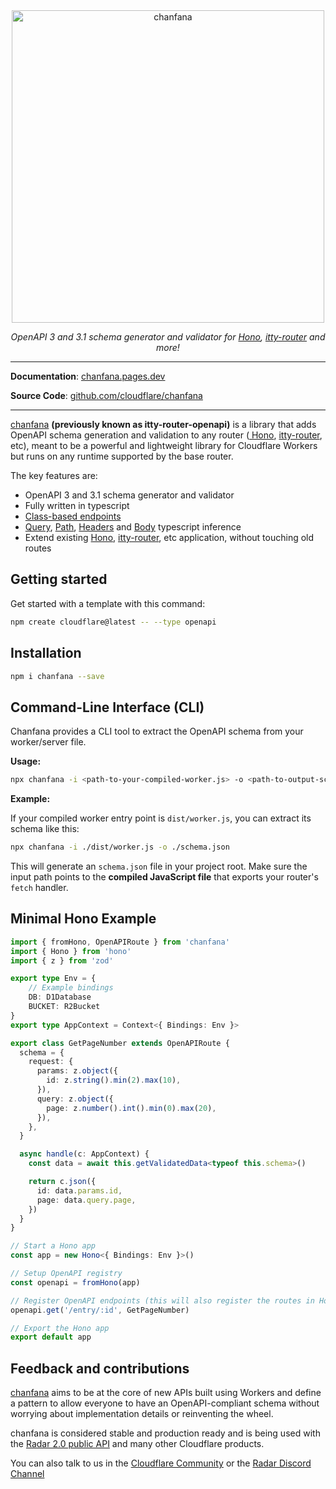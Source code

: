 <div align="center">
  <a href="https://chanfana.pages.dev/">
    <img src="https://raw.githubusercontent.com/cloudflare/chanfana/refs/heads/main/docs/images/logo.png" width="500" height="auto" alt="chanfana"/>
  </a>
</div>


<p align="center">
    <em>OpenAPI 3 and 3.1 schema generator and validator for <a href="https://github.com/honojs/hono" target="_blank">Hono</a>, <a href="https://github.com/kwhitley/itty-router" target="_blank">itty-router</a> and more!</em>
</p>

<hr />

**Documentation**: <a href="https://chanfana.pages.dev/">chanfana.pages.dev</a>

**Source Code**: <a href="https://github.com/cloudflare/chanfana/">github.com/cloudflare/chanfana</a>

<hr />

[chanfana](https://github.com/cloudflare/chanfana) **(previously known as itty-router-openapi)** is a library that adds
OpenAPI schema generation and validation to any router (<a href="https://github.com/honojs/hono" target="_blank">
Hono</a>, <a href="https://github.com/kwhitley/itty-router" target="_blank">itty-router</a>, etc), meant to be a
powerful and lightweight
library for Cloudflare Workers but runs on any runtime supported by the base router.

The key features are:

- OpenAPI 3 and 3.1 schema generator and validator
- Fully written in typescript
- [Class-based endpoints](https://chanfana.pages.dev/user-guide/first-steps/)
- [Query](https://chanfana.pages.dev/user-guide/query-parameters/), [Path](https://chanfana.pages.dev/user-guide/path-parameters/), [Headers](https://chanfana.pages.dev/user-guide/header-parameters/) and [Body](https://chanfana.pages.dev/user-guide/request-body/) typescript inference
- Extend existing [Hono](https://chanfana.pages.dev/routers/hono/), [itty-router](https://chanfana.pages.dev/routers/itty-router/), etc application, without touching old routes

## Getting started

Get started with a template with this command:

```bash
npm create cloudflare@latest -- --type openapi
```

## Installation

```bash
npm i chanfana --save
```

## Command-Line Interface (CLI)

Chanfana provides a CLI tool to extract the OpenAPI schema from your worker/server file.

**Usage:**

```bash
npx chanfana -i <path-to-your-compiled-worker.js> -o <path-to-output-schema.json>
```

**Example:**

If your compiled worker entry point is `dist/worker.js`, you can extract its schema like this:

```bash
npx chanfana -i ./dist/worker.js -o ./schema.json
```

This will generate an `schema.json` file in your project root. Make sure the input path points to the **compiled JavaScript file** that exports your router's `fetch` handler.

## Minimal Hono Example

```ts
import { fromHono, OpenAPIRoute } from 'chanfana'
import { Hono } from 'hono'
import { z } from 'zod'

export type Env = {
    // Example bindings
    DB: D1Database
    BUCKET: R2Bucket
}
export type AppContext = Context<{ Bindings: Env }>

export class GetPageNumber extends OpenAPIRoute {
  schema = {
    request: {
      params: z.object({
        id: z.string().min(2).max(10),
      }),
      query: z.object({
        page: z.number().int().min(0).max(20),
      }),
    },
  }

  async handle(c: AppContext) {
    const data = await this.getValidatedData<typeof this.schema>()

    return c.json({
      id: data.params.id,
      page: data.query.page,
    })
  }
}

// Start a Hono app
const app = new Hono<{ Bindings: Env }>()

// Setup OpenAPI registry
const openapi = fromHono(app)

// Register OpenAPI endpoints (this will also register the routes in Hono)
openapi.get('/entry/:id', GetPageNumber)

// Export the Hono app
export default app
```

## Feedback and contributions

[chanfana](https://github.com/cloudflare/chanfana) aims to be at the core of new APIs built using
Workers and define a pattern to allow everyone to
have an OpenAPI-compliant schema without worrying about implementation details or reinventing the wheel.

chanfana is considered stable and production ready and is being used with
the [Radar 2.0 public API](https://developers.cloudflare.com/radar/) and many other Cloudflare products.

You can also talk to us in the [Cloudflare Community](https://community.cloudflare.com/) or
the [Radar Discord Channel](https://discord.com/channels/595317990191398933/1035553707116478495)
